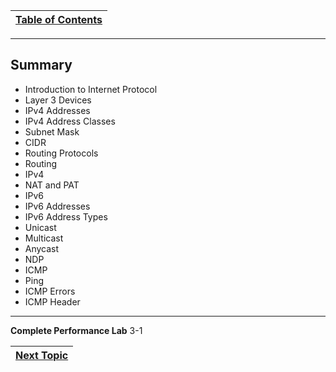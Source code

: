 |[Table of Contents](/00-Table-of-Contents.md)|
|---|

---

## Summary

* Introduction to Internet Protocol
* Layer 3 Devices
* IPv4 Addresses
* IPv4 Address Classes
* Subnet Mask
* CIDR
* Routing Protocols
* Routing 
* IPv4
* NAT and PAT
* IPv6
* IPv6 Addresses
* IPv6 Address Types
* Unicast
* Multicast
* Anycast
* NDP
* ICMP
* Ping
* ICMP Errors
* ICMP Header


---

**Complete Performance Lab** 3-1

|[Next Topic](/05-osi-layer-3/lab-3-1.md)|
|---|
